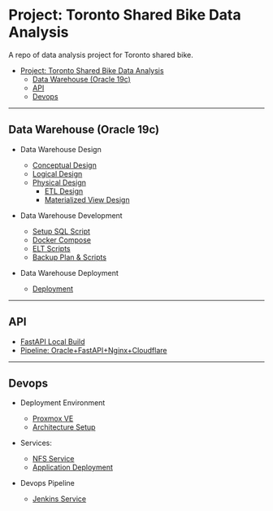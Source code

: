 # Project: Toronto Shared Bike Data Analysis

A repo of data analysis project for Toronto shared bike.

- [Project: Toronto Shared Bike Data Analysis](#project-toronto-shared-bike-data-analysis)
  - [Data Warehouse (Oracle 19c)](#data-warehouse-oracle-19c)
  - [API](#api)
  - [Devops](#devops)

---

## Data Warehouse (Oracle 19c)

- Data Warehouse Design

  - [Conceptual Design](./doc/feature-oracledb/dw_design/conceptual_design/conceptual_design.md)
  - [Logical Design](./doc/feature-oracledb/dw_design/logical_design/logical_design.md)
  - [Physical Design](./doc/feature-oracledb/dw_design/physical_design/physical_design.md)
    - [ETL Design](./doc/feature-oracledb/dw_design/etl_design/etl_design.md)
    - [Materialized View Design](./doc/feature-oracledb/dw_design/mv_design/mv_design.md)

- Data Warehouse Development

  - [Setup SQL Script](./doc/feature-oracledb/dw_development/setup_script/setup_script.md)
  - [Docker Compose](./doc/feature-oracledb/dw_development/docker_compose/docker_compose.md)
  - [ELT Scripts](./doc/feature-oracledb/dw_development/etl_script/etl_script.md)
  - [Backup Plan & Scripts](./doc/feature-oracledb/dw_development/backup_script/backup_script.md)

- Data Warehouse Deployment
  - [Deployment](./doc/feature-oracledb/dw_deployment/deploy/deploy.md)

---

## API

- [FastAPI Local Build](./doc/feature-api/fastapi/fastapi.md)
- [Pipeline: Oracle+FastAPI+Nginx+Cloudflare](./doc/feature-api/cloudflare/cloudflare.md)

---

## Devops

- Deployment Environment

  - [Proxmox VE](./doc/feature-devops/proxmox/proxmox.md)
  - [Architecture Setup](./doc/feature-devops/architecture/architecture.md)

- Services:
  - [NFS Service](./doc/feature-devops/nfs/nfs.md)
  - [Application Deployment](./doc/feature-devops/deploy/deploy.md)
- Devops Pipeline
  - [Jenkins Service](./doc/feature-devops/jenkins/jenkins.md)
